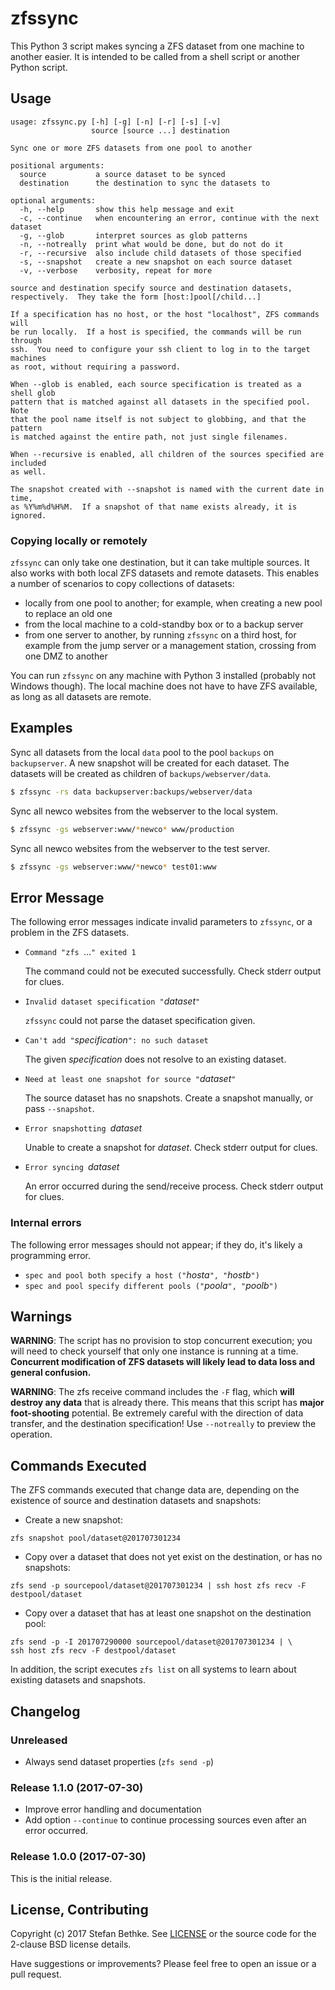 # zfssync

This Python 3 script makes syncing a ZFS dataset from one machine to another
easier.  It is intended to be called from a shell script or another Python
script.

## Usage

```
usage: zfssync.py [-h] [-g] [-n] [-r] [-s] [-v]
                  source [source ...] destination

Sync one or more ZFS datasets from one pool to another

positional arguments:
  source           a source dataset to be synced
  destination      the destination to sync the datasets to

optional arguments:
  -h, --help       show this help message and exit
  -c, --continue   when encountering an error, continue with the next dataset
  -g, --glob       interpret sources as glob patterns
  -n, --notreally  print what would be done, but do not do it
  -r, --recursive  also include child datasets of those specified
  -s, --snapshot   create a new snapshot on each source dataset
  -v, --verbose    verbosity, repeat for more

source and destination specify source and destination datasets,
respectively.  They take the form [host:]pool[/child...]

If a specification has no host, or the host "localhost", ZFS commands will
be run locally.  If a host is specified, the commands will be run through
ssh.  You need to configure your ssh client to log in to the target machines
as root, without requiring a password.

When --glob is enabled, each source specification is treated as a shell glob
pattern that is matched against all datasets in the specified pool.  Note
that the pool name itself is not subject to globbing, and that the pattern
is matched against the entire path, not just single filenames.

When --recursive is enabled, all children of the sources specified are included
as well.

The snapshot created with --snapshot is named with the current date in time,
as %Y%m%d%H%M.  If a snapshot of that name exists already, it is ignored.
```

### Copying locally or remotely

`zfssync` can only take one destination, but it can take multiple sources.  It
also works with both local ZFS datasets and remote datasets.  This enables a
number of scenarios to copy collections of datasets:

* locally from one pool to another; for example, when creating a new pool to
  replace an old one
* from the local machine to a cold-standby box or to a backup server
* from one server to another, by running `zfssync` on a third host, for example
  from the jump server or a management station, crossing from one DMZ to another

You can run `zfssync` on any machine with Python 3 installed (probably not
Windows though). The local machine does not have to have ZFS available, as long
as all datasets are remote.


## Examples

Sync all datasets from the local `data` pool to the pool `backups` on
`backupserver`. A new snapshot will be created for each dataset.  The datasets
will be created as children of `backups/webserver/data`.

```sh
$ zfssync -rs data backupserver:backups/webserver/data
```

Sync all newco websites from the webserver to the local system.

```sh
$ zfssync -gs webserver:www/*newco* www/production
```

Sync all newco websites from the webserver to the test server.

```sh
$ zfssync -gs webserver:www/*newco* test01:www
```


## Error Message

The following error messages indicate invalid parameters to `zfssync`, or a
problem in the ZFS datasets.

* `Command "zfs `...`" exited 1`

  The command could not be executed successfully.  Check stderr output for
  clues.

* `Invalid dataset specification "`_dataset_`"`

  `zfssync` could not parse the dataset specification given.

* `Can't add "`_specification_`": no such dataset`

  The given _specification_ does not resolve to an existing dataset.

* `Need at least one snapshot for source "`_dataset_`"`

  The source dataset has no snapshots. Create a snapshot manually, or pass
  `--snapshot`.

* `Error snapshotting `_dataset_

  Unable to create a snapshot for _dataset_. Check stderr output for clues.

* `Error syncing `_dataset_

  An error occurred during the send/receive process. Check stderr output for
  clues.

### Internal errors

The following error messages should not appear; if they do, it's likely a
programming error.

* `spec and pool both specify a host ("`_hosta_`", "`_hostb_`")`
* `spec and pool specify different pools ("`_poola_`", "`_poolb_`")`

## Warnings

**WARNING**: The script has no provision to stop concurrent execution; you will
need to check yourself that only one instance is running at a time.
**Concurrent modification of ZFS datasets will likely lead to data loss and
general confusion.**

**WARNING**: The zfs receive command includes the `-F` flag, which **will
destroy any data** that is already there.  This means that this script has
**major foot-shooting** potential.  Be extremely careful with the direction
of data transfer, and the destination specification! Use `--notreally` to
preview the operation.

## Commands Executed

The ZFS commands executed that change data are, depending on the existence of
source and destination datasets and snapshots:

* Create a new snapshot:
```
zfs snapshot pool/dataset@201707301234
```

* Copy over a dataset that does not yet exist on the destination, or has no snapshots:
```
zfs send -p sourcepool/dataset@201707301234 | ssh host zfs recv -F destpool/dataset
```

* Copy over a dataset that has at least one snapshot on the destination pool:
```
zfs send -p -I 201707290000 sourcepool/dataset@201707301234 | \
ssh host zfs recv -F destpool/dataset
```

In addition, the script executes `zfs list` on all systems to learn about
existing datasets and snapshots.

## Changelog

### Unreleased

+ Always send dataset properties (`zfs send -p`)

### Release 1.1.0 (2017-07-30)

* Improve error handling and documentation
* Add option `--continue` to continue processing sources even after an error
  occurred.

### Release 1.0.0 (2017-07-30)

This is the initial release.

## License, Contributing

Copyright (c) 2017 Stefan Bethke.  See [LICENSE](LICENSE) or the source code for the
2-clause BSD license details.

Have suggestions or improvements? Please feel free to open an issue or a pull
request.
